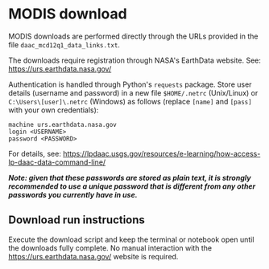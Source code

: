 ﻿# MODIS download 
MODIS downloads are performed directly through the URLs provided in the file `daac_mcd12q1_data_links.txt`.

The downloads require registration through NASA's EarthData website. See: https://urs.earthdata.nasa.gov/

Authentication is handled through Python's `requests` package. Store  user details (username and password) in a new file `$HOME/.netrc` (Unix/Linux) or `C:\Users\[user]\.netrc` (Windows) as follows (replace `[name]` and `[pass]` with your own credentials):

```
machine urs.earthdata.nasa.gov
login <USERNAME>
password <PASSWORD>

```
For details, see: https://lpdaac.usgs.gov/resources/e-learning/how-access-lp-daac-data-command-line/

**_Note: given that these passwords are stored as plain text, it is strongly recommended to use a unique password that is different from any other passwords you currently have in use._**

## Download run instructions
Execute the download script and keep the terminal or notebook open until the downloads fully complete. No manual interaction with the https://urs.earthdata.nasa.gov/ website is required.